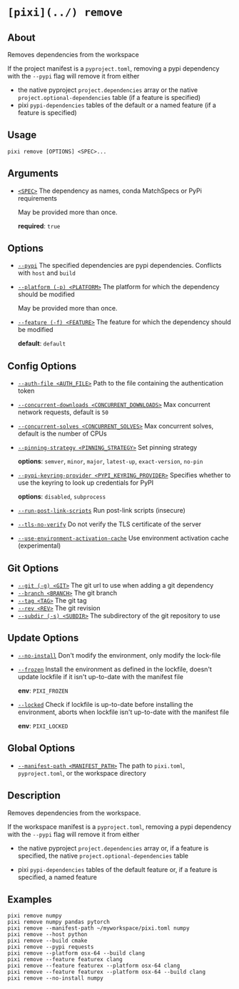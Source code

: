 # `[pixi](../) remove`

## About

Removes dependencies from the workspace

If the project manifest is a `pyproject.toml`, removing a pypi dependency with the `--pypi` flag will remove it from either

- the native pyproject `project.dependencies` array or the native `project.optional-dependencies` table (if a feature is specified)
- pixi `pypi-dependencies` tables of the default or a named feature (if a feature is specified)

## Usage

```text
pixi remove [OPTIONS] <SPEC>...

```

## Arguments

- [`<SPEC>`](#arg-%3CSPEC%3E) The dependency as names, conda MatchSpecs or PyPi requirements

  May be provided more than once.

  **required**: `true`

## Options

- [`--pypi`](#arg---pypi) The specified dependencies are pypi dependencies. Conflicts with `host` and `build`

- [`--platform (-p) <PLATFORM>`](#arg---platform) The platform for which the dependency should be modified

  May be provided more than once.

- [`--feature (-f) <FEATURE>`](#arg---feature) The feature for which the dependency should be modified

  **default**: `default`

## Config Options

- [`--auth-file <AUTH_FILE>`](#arg---auth-file) Path to the file containing the authentication token

- [`--concurrent-downloads <CONCURRENT_DOWNLOADS>`](#arg---concurrent-downloads) Max concurrent network requests, default is `50`

- [`--concurrent-solves <CONCURRENT_SOLVES>`](#arg---concurrent-solves) Max concurrent solves, default is the number of CPUs

- [`--pinning-strategy <PINNING_STRATEGY>`](#arg---pinning-strategy) Set pinning strategy

  **options**: `semver`, `minor`, `major`, `latest-up`, `exact-version`, `no-pin`

- [`--pypi-keyring-provider <PYPI_KEYRING_PROVIDER>`](#arg---pypi-keyring-provider) Specifies whether to use the keyring to look up credentials for PyPI

  **options**: `disabled`, `subprocess`

- [`--run-post-link-scripts`](#arg---run-post-link-scripts) Run post-link scripts (insecure)

- [`--tls-no-verify`](#arg---tls-no-verify) Do not verify the TLS certificate of the server

- [`--use-environment-activation-cache`](#arg---use-environment-activation-cache) Use environment activation cache (experimental)

## Git Options

- [`--git (-g) <GIT>`](#arg---git) The git url to use when adding a git dependency
- [`--branch <BRANCH>`](#arg---branch) The git branch
- [`--tag <TAG>`](#arg---tag) The git tag
- [`--rev <REV>`](#arg---rev) The git revision
- [`--subdir (-s) <SUBDIR>`](#arg---subdir) The subdirectory of the git repository to use

## Update Options

- [`--no-install`](#arg---no-install) Don't modify the environment, only modify the lock-file

- [`--frozen`](#arg---frozen) Install the environment as defined in the lockfile, doesn't update lockfile if it isn't up-to-date with the manifest file

  **env**: `PIXI_FROZEN`

- [`--locked`](#arg---locked) Check if lockfile is up-to-date before installing the environment, aborts when lockfile isn't up-to-date with the manifest file

  **env**: `PIXI_LOCKED`

## Global Options

- [`--manifest-path <MANIFEST_PATH>`](#arg---manifest-path) The path to `pixi.toml`, `pyproject.toml`, or the workspace directory

## Description

Removes dependencies from the workspace.

If the workspace manifest is a `pyproject.toml`, removing a pypi dependency with the `--pypi` flag will remove it from either

- the native pyproject `project.dependencies` array or, if a feature is specified, the native `project.optional-dependencies` table

- pixi `pypi-dependencies` tables of the default feature or, if a feature is specified, a named feature

## Examples

```shell
pixi remove numpy
pixi remove numpy pandas pytorch
pixi remove --manifest-path ~/myworkspace/pixi.toml numpy
pixi remove --host python
pixi remove --build cmake
pixi remove --pypi requests
pixi remove --platform osx-64 --build clang
pixi remove --feature featurex clang
pixi remove --feature featurex --platform osx-64 clang
pixi remove --feature featurex --platform osx-64 --build clang
pixi remove --no-install numpy

```
